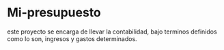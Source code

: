 # Mi-presupuesto
este proyecto se encarga de llevar la contabilidad, bajo terminos definidos 
como lo son, ingresos y gastos determinados.
